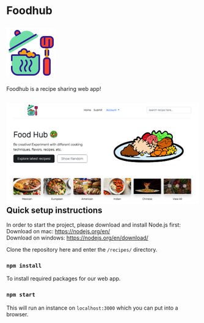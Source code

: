 # Foodhub

![Foodhub](recipes/public/img/logo.png)
--------
Foodhub is a recipe sharing web app!

![Foodhub](recipes/public/img/homepage.png)
Quick setup instructions
------------------------

In order to start the project, please download and install Node.js first:  
Download on mac:  https://nodejs.org/en/  
Download on windows: https://nodejs.org/en/download/  


Clone the repository here and enter the `/recipes/` directory.


### `npm install`
To install required packages for our web app.


### `npm start`
This will run an instance on `localhost:3000` which you can put into a browser. 
